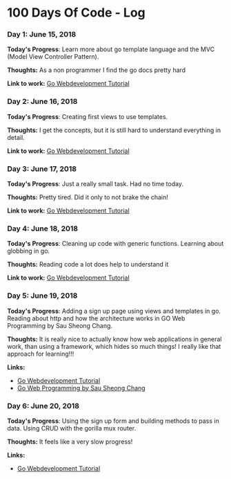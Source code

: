 # 100 Days Of Code - Log

### Day 1: June 15, 2018

**Today's Progress**: Learn more about go template language and the MVC (Model View Controller Pattern).

**Thoughts:** As a non programmer I find the go docs pretty hard

**Link to work:** [Go Webdevelopment Tutorial](https://www.usegolang.com/)

### Day 2: June 16, 2018

**Today's Progress**: Creating first views to use templates.

**Thoughts:** I get the concepts, but it is still hard to understand everything in detail.

**Link to work:** [Go Webdevelopment Tutorial](https://www.usegolang.com/)

### Day 3: June 17, 2018

**Today's Progress**: Just a really small task. Had no time today.

**Thoughts:** Pretty tired. Did it only to not brake the chain!

**Link to work:** [Go Webdevelopment Tutorial](https://www.usegolang.com/)

### Day 4: June 18, 2018

**Today's Progress**: Cleaning up code with generic functions. Learning about globbing in go.

**Thoughts:** Reading code a lot does help to understand it

**Link to work:** [Go Webdevelopment Tutorial](https://www.usegolang.com/)

### Day 5: June 19, 2018

**Today's Progress**: Adding a sign up page using views and templates in go.
Reading about http and how the architecture works in GO Web Programming by Sau Sheong Chang.

**Thoughts:** It is really nice to actually know how web applications in general work, than using a framework, which hides so much things!
I really like that approach for learning!!!

**Links:** 
* [Go Webdevelopment Tutorial](https://www.usegolang.com/)
* [Go Web Programming by Sau Sheong Chang](https://www.manning.com/books/go-web-programming)

### Day 6: June 20, 2018

**Today's Progress**: Using the sign up form and building methods to pass in data.
Using CRUD with the gorilla mux router.

**Thoughts:** It feels like a very slow progress!

**Links:** 
* [Go Webdevelopment Tutorial](https://www.usegolang.com/)